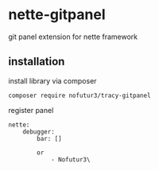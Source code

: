 # nette-gitpanel
git panel extension for nette framework

## installation

install library via composer

```
composer require nofutur3/tracy-gitpanel
```

register panel

```
nette:
    debugger:
        bar: []
        
        or
            - Nofutur3\
```
